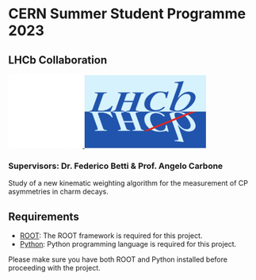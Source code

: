 # CERN Summer Student Programme 2023

## LHCb Collaboration

<a href="https://www.home.cern/" target="_blank">
  <img src=".images/cern-logo.png" alt="CERN Logo" width="150">
</a>

<a href="https://lhcb.web.cern.ch/" target="_blank">
  <img src=".images/Lhcb-logo-new.svg.png" alt="LHCb Logo" width="245">
</a>


### Supervisors: Dr. Federico Betti & Prof. Angelo Carbone

Study of a new kinematic weighting algorithm for the measurement of CP asymmetries in charm decays.


## Requirements
- [ROOT](https://github.com/root-project/root): The ROOT framework is required for this project.
- [Python](https://www.python.org): Python programming language is required for this project.

Please make sure you have both ROOT and Python installed before proceeding with the project.
